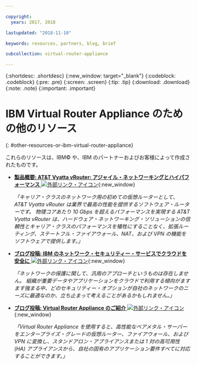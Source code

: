 ```yaml
---

copyright:
  years: 2017, 2018

lastupdated: "2018-11-10"

keywords: resources, partners, blog, brief

subcollection: virtual-router-appliance

---
```


{:shortdesc: .shortdesc}
{:new_window: target="_blank"}
{:codeblock: .codeblock}
{:pre: .pre}
{:screen: .screen}
{:tip: .tip}
{:download: .download}
{:note: .note}
{:important: .important}

# IBM Virtual Router Appliance のための他のリソース
{: #other-resources-or-ibm-virtual-router-appliance}

これらのリソースは、IBM© や、IBM のパートナーおよびお客様によって作成されたものです。

* [**製品概要: AT&T Vyatta vRouter: アジャイル・ネットワーキングとハイパフォーマンス** ![外部リンク・アイコン](../../icons/launch-glyph.svg "外部リンク・アイコン")](https://public.dhe.ibm.com/cloud/bluemix/network/vra/final_vyatta_product_brief_june_2018_2.pdf){:new_window}

    *「キャリア・クラスのネットワーク用の初めての仮想ルーターとして、AT&T Vyatta vRouter は業界で最高の性能を提供するソフトウェア・ルーターです。 物理コアあたり 10 Gbps を超えるパフォーマンスを実現する AT&T Vyatta vRouter は、ハードウェア・ネットワーキング・ソリューションの信頼性とキャリア・クラスのパフォーマンスを犠牲にすることなく、拡張ルーティング、ステートフル・ファイアウォール、NAT、および VPN の機能をソフトウェアで提供します。」*

* [**ブログ投稿: IBM のネットワーク・セキュリティー・サービスでクラウドを安全に** ![外部リンク・アイコン](../../icons/launch-glyph.svg "外部リンク・アイコン")](https://www.ibm.com/blogs/bluemix/2017/09/keep-cloud-safe-ibm-network-security-services/){:new_window}

    *「ネットワークの保護に関して、汎用のアプローチというものは存在しません。 組織が重要データやアプリケーションをクラウドで利用する傾向がますます強まる中、どのセキュリティー・オプションが自社のネットワークのニーズに最適なのか、立ち止まって考えることがあるかもしれません。」*

* [**ブログ投稿: Virtual Router Appliance のご紹介** ![外部リンク・アイコン](../../icons/launch-glyph.svg "外部リンク・アイコン")](https://www.ibm.com/blogs/bluemix/2017/07/virtual-router-appliance/){:new_window}

    *「Virtual Router Appliance を使用すると、高性能なベアメタル・サーバーをエンタープライズ・グレードの仮想ルーター、ファイアウォール、および VPN に変換し、スタンドアロン・アプライアンスまたは 1 対の高可用性 (HA) アプライアンスから、自社の固有のアプリケーション要件すべてに対応することができます。」*
